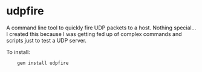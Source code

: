 udpfire
=======

A command line tool to quickly fire UDP packets to a host. Nothing special... I created this because I was getting fed up of complex commands and scripts just to test a UDP server. 

To install:
```
	gem install udpfire
```
